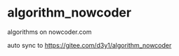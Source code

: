 # algorithm_nowcoder
algorithms on nowcoder.com

auto sync to https://gitee.com/d3y1/algorithm_nowcoder

